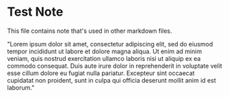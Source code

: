 # Test Note

This file contains note that's used in other markdown files.

"Lorem ipsum dolor sit amet,
consectetur adipiscing elit,
sed do eiusmod tempor incididunt ut labore et dolore magna aliqua.
Ut enim ad minim veniam,
quis nostrud exercitation ullamco laboris nisi ut aliquip ex ea commodo consequat.
Duis aute irure dolor in reprehenderit in voluptate velit esse cillum dolore eu fugiat nulla pariatur.
Excepteur sint occaecat cupidatat non proident,
sunt in culpa qui officia deserunt mollit anim id est laborum."
